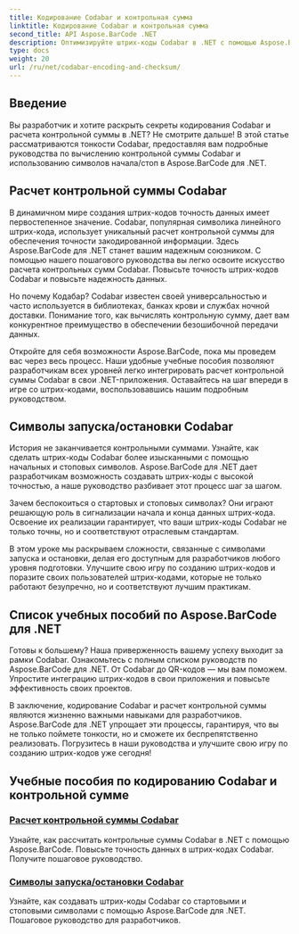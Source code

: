 ```yaml
---
title: Кодирование Codabar и контрольная сумма
linktitle: Кодирование Codabar и контрольная сумма
second_title: API Aspose.BarCode .NET
description: Оптимизируйте штрих-коды Codabar в .NET с помощью Aspose.BarCode! Основной расчет контрольной суммы для точных данных. Создавайте легко, используя символы запуска/остановки, с помощью наших руководств.
type: docs
weight: 20
url: /ru/net/codabar-encoding-and-checksum/
---
```

## Введение

Вы разработчик и хотите раскрыть секреты кодирования Codabar и расчета контрольной суммы в .NET? Не смотрите дальше! В этой статье рассматриваются тонкости Codabar, предоставляя вам подробные руководства по вычислению контрольной суммы Codabar и использованию символов начала/стоп в Aspose.BarCode для .NET.

## Расчет контрольной суммы Codabar
В динамичном мире создания штрих-кодов точность данных имеет первостепенное значение. Codabar, популярная символика линейного штрих-кода, использует уникальный расчет контрольной суммы для обеспечения точности закодированной информации. Здесь Aspose.BarCode для .NET станет вашим надежным союзником. С помощью нашего пошагового руководства вы легко освоите искусство расчета контрольных сумм Codabar. Повысьте точность штрих-кодов Codabar и повысьте надежность данных.

Но почему Кодабар? Codabar известен своей универсальностью и часто используется в библиотеках, банках крови и службах ночной доставки. Понимание того, как вычислять контрольную сумму, дает вам конкурентное преимущество в обеспечении безошибочной передачи данных.

Откройте для себя возможности Aspose.BarCode, пока мы проведем вас через весь процесс. Наши удобные учебные пособия позволяют разработчикам всех уровней легко интегрировать расчет контрольной суммы Codabar в свои .NET-приложения. Оставайтесь на шаг впереди в игре со штрих-кодами, воспользовавшись нашим подробным руководством.

## Символы запуска/остановки Codabar
История не заканчивается контрольными суммами. Узнайте, как сделать штрих-коды Codabar более изысканными с помощью начальных и стоповых символов. Aspose.BarCode для .NET дает разработчикам возможность создавать штрих-коды с высокой точностью, а наше руководство разбивает этот процесс шаг за шагом.

Зачем беспокоиться о стартовых и стоповых символах? Они играют решающую роль в сигнализации начала и конца данных штрих-кода. Освоение их реализации гарантирует, что ваши штрих-коды Codabar не только точны, но и соответствуют отраслевым стандартам.

В этом уроке мы раскрываем сложности, связанные с символами запуска и остановки, делая его доступным для разработчиков любого уровня подготовки. Улучшите свою игру по созданию штрих-кодов и поразите своих пользователей штрих-кодами, которые не только работают безупречно, но и соответствуют лучшим практикам.

## Список учебных пособий по Aspose.BarCode для .NET
Готовы к большему? Наша приверженность вашему успеху выходит за рамки Codabar. Ознакомьтесь с полным списком руководств по Aspose.BarCode для .NET. От Codabar до QR-кодов — мы вам поможем. Упростите интеграцию штрих-кодов в свои приложения и повысьте эффективность своих проектов.

В заключение, кодирование Codabar и расчет контрольной суммы являются жизненно важными навыками для разработчиков. Aspose.BarCode для .NET упрощает эти процессы, гарантируя, что вы не только поймете тонкости, но и сможете их беспрепятственно реализовать. Погрузитесь в наши руководства и улучшите свою игру по созданию штрих-кодов уже сегодня!
## Учебные пособия по кодированию Codabar и контрольной сумме
### [Расчет контрольной суммы Codabar](./codabar-checksum-calculation/)
Узнайте, как рассчитать контрольные суммы Codabar в .NET с помощью Aspose.BarCode. Повысьте точность данных в штрих-кодах Codabar. Получите пошаговое руководство.
### [Символы запуска/остановки Codabar](./codabar-start-stop-characters/)
Узнайте, как создавать штрих-коды Codabar со стартовыми и стоповыми символами с помощью Aspose.BarCode для .NET. Пошаговое руководство для разработчиков.